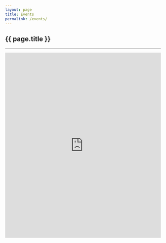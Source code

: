 ```yaml
---
layout: page
title: Events
permalink: /events/
---
```


<div class="container" markdown="1">
<section class="card bg-light page-card" markdown="1">

<h1 class="mx-auto p-4">{{ page.title }}</h1>
<hr class="mx-4">

<iframe src="https://calendar.google.com/calendar/embed?src=na0h9vl1r4o63pgge24r4tb1ks%40group.calendar.google.com&amp;ctz=America%2FNew_Yorktitle=Team%20Calendar&amp;showTitle=0&amp;showPrint=0&amp;showTabs=0&amp;showCalendars=0&amp;showTz=0&amp;height=600&amp;wkst=1&amp;bgcolor=%23FFFFFF&amp;" style="border-width:0" scrolling="no" width="100%" height="600" frameborder="0"></iframe>

</section>
</div>
